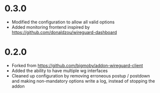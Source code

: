 # 0.3.0 
- Modified the configuration to allow all valid options
- Added monitoring frontend inspired by https://github.com/donaldzou/wireguard-dashboard

# 0.2.0
- Forked from https://github.com/bigmoby/addon-wireguard-client
- Added the ability to have multiple wg interfaces
- Cleaned up configuration by removing erroneous postup / postdown and making non-mandatory options write a log, instead of stopping the addon
